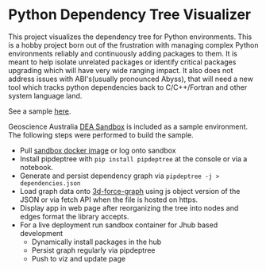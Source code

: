 # Python Dependency Tree Visualizer

This project visualizes the dependency tree for Python environments. This is a hobby project born out of the frustration with
managing complex Python environments reliably and continuously adding packages to them. It is meant to help isolate unrelated
packages or identify critical packages upgrading which will have very wide ranging impact. It also does not address issues with
ABI's(usually pronounced Abyss), that will need a new tool which tracks python dependencies back to C/C++/Fortran and other
system language land.

See a sample [here](https://whatnick.github.io/python-depviz/index.html).

Geoscience Australia [DEA Sandbox](https://app.sandbox.dea.ga.gov.au/) is included as a sample environment. The following steps were performed to build the sample.

- Pull [sandbox docker image](https://hub.docker.com/r/geoscienceaustralia/sandbox/tags?page=1&ordering=last_updated) or log onto sandbox
- Install pipdeptree with `pip install pipdeptree` at the console or via a notebook.
- Generate and persist dependency graph via `pipdeptree -j > dependencies.json`
- Load graph data onto [3d-force-graph](https://github.com/vasturiano/3d-force-graph) using js object version of the JSON or via fetch API when the file is hosted on https.
- Display app in web page after reorganizing the tree into nodes and edges format the library accepts.
- For a live deployment run sandbox container for Jhub based development
  - Dynamically install packages in the hub
  - Persist graph regularly via pipdeptree
  - Push to viz and update page